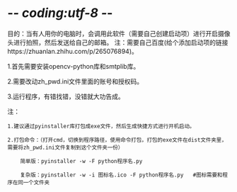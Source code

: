 # -*- coding:utf-8 -*-
目的：当有人用你的电脑时，会调用此软件（需要自己创建启动项）进行开启摄像头进行拍照，然后发送给自己的邮箱。
注：需要自己百度(给个添加启动项的链接https://zhuanlan.zhihu.com/p/265076894)。

1.首先需要安装opencv-python库和smtplib库。

2.需要改动zh_pwd.ini文件里面的账号和授权码。

3.运行程序，有错找错，没错就大功告成。

注：

    1.建议通过pyinstaller库打包成exe文件，然后生成快捷方式进行开机启动。

    2.打包命令：（打开cmd，切换到程序路径，使用命令打包，打包的exe文件在dist文件夹里，需要将zh_pwd.ini文件复制到这个文件夹一份）
    
        简单版：pyinstaller -w -F python程序名.py
        
        复杂版：pyinstaller -w -i 图标名.ico -F python程序名.py   #图标需要和程序在同一个文件夹

